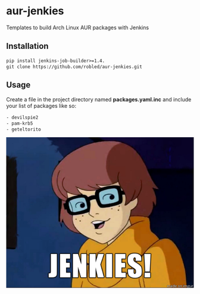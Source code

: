 # aur-jenkies
Templates to build Arch Linux AUR packages with Jenkins

## Installation
```
pip install jenkins-job-builder>=1.4.
git clone https://github.com/robled/aur-jenkies.git
```

## Usage

Create a file in the project directory named **packages.yaml.inc** and include your list of packages like so:

```
- devilspie2
- pam-krb5
- geteltorito
```

![jenkies.png](jenkies.png "JENKIES!")
